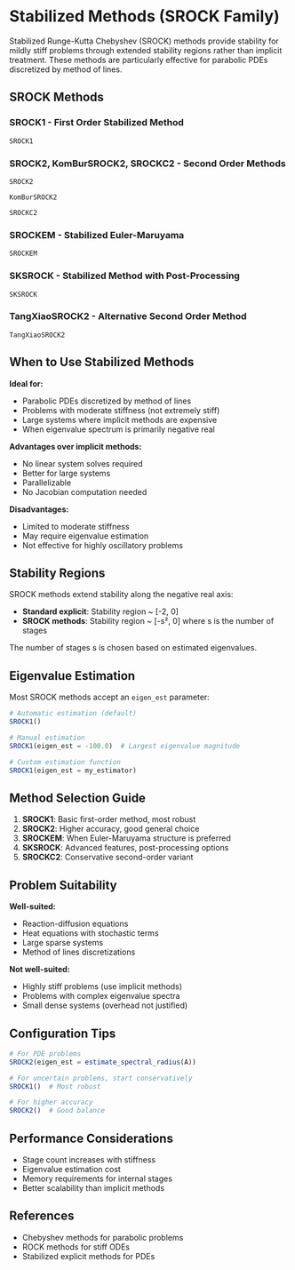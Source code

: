 # Stabilized Methods (SROCK Family)

Stabilized Runge-Kutta Chebyshev (SROCK) methods provide stability for mildly stiff problems through extended stability regions rather than implicit treatment. These methods are particularly effective for parabolic PDEs discretized by method of lines.

## SROCK Methods

### SROCK1 - First Order Stabilized Method
```@docs
SROCK1
```

### SROCK2, KomBurSROCK2, SROCKC2 - Second Order Methods
```@docs
SROCK2
```

```@docs
KomBurSROCK2
```

```@docs
SROCKC2
```

### SROCKEM - Stabilized Euler-Maruyama
```@docs
SROCKEM
```

### SKSROCK - Stabilized Method with Post-Processing
```@docs
SKSROCK
```

### TangXiaoSROCK2 - Alternative Second Order Method  
```@docs
TangXiaoSROCK2
```

## When to Use Stabilized Methods

**Ideal for:**
- Parabolic PDEs discretized by method of lines
- Problems with moderate stiffness (not extremely stiff)
- Large systems where implicit methods are expensive
- When eigenvalue spectrum is primarily negative real

**Advantages over implicit methods:**
- No linear system solves required
- Better for large systems
- Parallelizable
- No Jacobian computation needed

**Disadvantages:**
- Limited to moderate stiffness
- May require eigenvalue estimation
- Not effective for highly oscillatory problems

## Stability Regions

SROCK methods extend stability along the negative real axis:
- **Standard explicit**: Stability region ~ [-2, 0]  
- **SROCK methods**: Stability region ~ [-s², 0] where s is the number of stages

The number of stages s is chosen based on estimated eigenvalues.

## Eigenvalue Estimation

Most SROCK methods accept an `eigen_est` parameter:

```julia
# Automatic estimation (default)
SROCK1()

# Manual estimation
SROCK1(eigen_est = -100.0)  # Largest eigenvalue magnitude

# Custom estimation function
SROCK1(eigen_est = my_estimator)
```

## Method Selection Guide

1. **SROCK1**: Basic first-order method, most robust
2. **SROCK2**: Higher accuracy, good general choice  
3. **SROCKEM**: When Euler-Maruyama structure is preferred
4. **SKSROCK**: Advanced features, post-processing options
5. **SROCKC2**: Conservative second-order variant

## Problem Suitability

**Well-suited:**
- Reaction-diffusion equations
- Heat equations with stochastic terms
- Large sparse systems
- Method of lines discretizations

**Not well-suited:**
- Highly stiff problems (use implicit methods)
- Problems with complex eigenvalue spectra
- Small dense systems (overhead not justified)

## Configuration Tips

```julia
# For PDE problems
SROCK2(eigen_est = estimate_spectral_radius(A))

# For uncertain problems, start conservatively
SROCK1()  # Most robust

# For higher accuracy
SROCK2()  # Good balance
```

## Performance Considerations

- Stage count increases with stiffness
- Eigenvalue estimation cost
- Memory requirements for internal stages
- Better scalability than implicit methods

## References
- Chebyshev methods for parabolic problems
- ROCK methods for stiff ODEs
- Stabilized explicit methods for PDEs